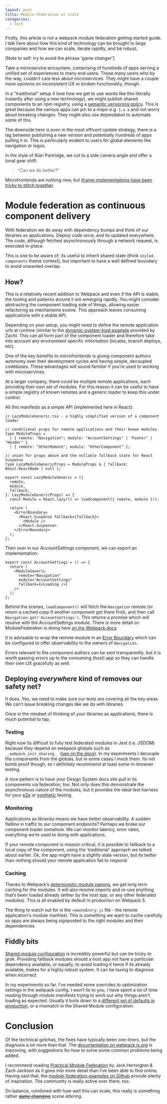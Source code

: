 ```yaml
---
layout: post
title: Module Federation at scale
categories:
  - Tech
---
```


Firstly, this article is not a webpack module federation getting started guide. I talk here about how this kind of technology can be brought to large companies and how we can scale, iterate rapidly, and be robust.

[Note to self: try to avoid the phrase 'game changer']

Take a microservice ecosystem, comprising of hundreds of apps serving a unified set of experiences to many end users. Those many users who by the way, couldn’t care less about microservices. They might have a couple more opinions on inconsistent UX or broken functionality, though.

In a "traditional" setup (I love how we get to use words like this literally instantly after using a new technology), we might publish shared components to an npm registry, using a [semantic versioning policy](https://semver.org/). This is great because the various apps can pin to a major e.g. `1.x.x` and not worry about breaking changes. They might also use dependabot to automate some of this.

The downside here is even in the most efficent update strategy, there is a lag between publishing a new version and potentially hundreds of apps pulling it in. This is particularly evident to users for global elements like navigation or logos.

In the style of Alan Partridge, we cut to a side camera angle and offer a tonal gear shift:

> “Can we do better?”

Microfrontends are nothing new, but [iframe implementations have been tricky to stitch together](https://martinfowler.com/articles/micro-frontends.html#Run-timeIntegrationViaIframes).

# Module federation as continuous component delivery

With federation we do away with dependency bumps and think of our libraries as applications. Deploy code once, and its updated everywhere. The code, although fetched asynchronously through a network request, is executed in-place.

This is one to be aware of; its useful to inherit shared state (think `styled-components` theme context), but important to have a well defined boundary to avoid unwanted overlap.

## How?

This is a relatively recent addition to Webpack and even if the API is stable, the tooling and patterns around it are emerging rapidly. You might consider abstracting the component loading side of things, allowing easier refactoring as mechanisms evolve. This approach leaves consuming applications with a stable API.

Depending on your setup, you might need to define the remote application urls at runtime (similar to the [dynamic-system-host example](https://github.com/module-federation/module-federation-examples/tree/master/dynamic-system-host) provided by Zach). This can all form part of the component loader and therefore take into account any environment specific information (locales, branch deploys, etc).

One of the key benefits to microfrontends is giving component authors autonomy over their development cycles and having simple, decoupled codebases. These advantages will sound familiar if you’re used to working with microservices.

At a larger company, there could be multiple remote applications, each providing their own set of modules. For this reason it can be useful to have a simple registry of known remotes and a generic loader to keep this under control.

All this manifests as a simple API (implemented here in React):

```tsx
// LazyModuleGeneric.tsx - a highly simplified version of a component loader

// conditional props for remote applications and their known modules
type ModuleProps =
  | { remote: "Navigation"; module: "AccountSettings" | "Footer" | "Header" }
  | { remote: "OtherRemote"; module: "OtherComponent" };

// union for props above and the nullable fallback state for React Suspense
type LazyModuleGenericProps = ModuleProps & { fallback: React.ReactNode | null };

export const LazyModuleGeneric = ({
  remote,
  module,
  fallback,
}: LazyModuleGenericProps) => {
  const Module = React.lazy(() => loadComponent({ remote, module }));

  return (
    <ErrorBoundary>
      <React.Suspense fallback={fallback}>
        <Module />
      </React.Suspense>
    </ErrorBoundary>
  );
};
```

Then over in our AccountSettings component, we can export an implementation:

```tsx
export const AccountSettings = () => {
  return (
    <ModuleGeneric
      remote="Navigation"
      module="AccountSettings"
      fallback={<Loading />}
    />
  );
};
```

Behind the scenes, `loadComponent()` will fetch the `Navigation` remote (or return a cached copy if another component got there first), and then call `Navigation.get('AccountSettings')`. This returns a promise which will resolve with the AccountSettings module. There is more detail on ModuleFederation is doing here [on the Webpack docs](https://webpack.js.org/concepts/module-federation/#dynamic-remote-containers).

It is advisable to wrap the remote module in an [Error Boundary](https://reactjs.org/docs/error-boundaries.html) which can be configured to offer observability to the owners of `Navigation`.

Errors relevant to the component authors can be sent transparently, but it is worth passing errors up to the consuming (host) app so they can handle their own UX gracefully as well.

## Deploying _everywhere_ kind of removes our safety net?

It does. Yes, we need to make sure our tests are covering all the key areas. We can’t issue breaking changes like we do with libraries.

Once in the mindset of thinking of your libraries as applications, there is much potential to tap;

### Testing

Right now its difficult to fully test federated modules in Jest (i.e. JSDOM) because they depend on webpack globals such as `__webpack_init_sharing__` ([see on the docs](https://webpack.js.org/concepts/module-federation/#dynamic-remote-containers)). In my experiments I decouple the components from the globals, but in some cases I mock them. Its not bomb proof though, so I definitely recommend at least _some_ in-browser testing.

A nice pattern is to have your Design System docs site pull in its components via federation, too. Not only does this demonstrate the asynchronous nature of the modules, but it provides the ideal test harness for your [e2e](https://www.cypress.io/) or [synthetic](https://www.datadoghq.com/blog/browser-tests/) testing.

### Monitoring

Applications as libraries means we have better observability. A sudden flatline in traffic to our component endpoints? Perhaps we broke our component loader somehow. We can monitor latency, error rates, everything we’re used to doing with applications.

If your remote component is mission critical, it is possible to fallback to a local copy of the component, using the 'traditional' approach we talked about earlier. Ok, the app might have a slightly stale version, but its better than nothing should your remote application fail to respond.

### Caching

Thanks to Webpack’s [deterministic module naming](https://webpack.js.org/configuration/optimization/#optimizationmoduleids), we get long term caching for the modules. It will also resolve imports and re-use anything that’s been loaded already (either by the host app, or any other federated modules). This is all enabled by default in production on Webpack 5.

The thing to watch out for is the `remoteEntry.js` file - the remote application's module manfiest. This is something we want to cache carefully so apps are always being signposted to the right modules and their dependencies.

## Fiddly bits

[Shared module configuration](https://webpack.js.org/concepts/module-federation/) is incredibly powerful but can be tricky to grok. Providing fallback modules should a host app not have a particular dependency available, or equally, to avoid loading it twice if its already available, makes for a highly robust system. It can be taxing to diagnose when incorrect.

In my experiments so far, I’ve needed some overrides to optimization settings in the webpack config. I won’t lie to you, I have spent a lot of time reading through module manifests trying to work out why things aren’t loading as expected. Usually it boils down to a [different set of defaults in production](https://webpack.js.org/configuration/optimization/), or a mismatch in the Shared Module configuration.

# Conclusion

Of the technical gotchas, the fixes have typically been one-liners, but the diagnosis a _lot_ more than that. The [documentation on webpack.js.org](https://webpack.js.org/concepts/module-federation/) is improving, with suggestions for how to solve some common problems being added.

I recommend reading [Practical Module Federation](https://module-federation.myshopify.com/products/practical-module-federation) by Jack Herrington & Zach Jackson as it goes into more detail than I’ve been able to find online. Having said that, the [module-federation-examples on Github](https://github.com/module-federation/module-federation-examples) provide plenty of inspiration. The community is really active over there, too.

On balance, combined with how well this can scale, this really is something rather [~~game changing~~](https://www.macmillanthesaurus.com/game-changer) _scene altering_.

